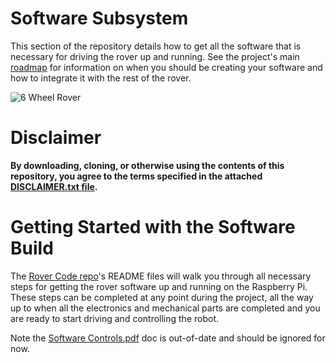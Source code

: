 # Software Subsystem
This section of the repository details how to get all the software that is necessary for driving the rover up and running. See the project's main [roadmap](https://github.com/nasa-jpl/open-source-rover/blob/master/images/roadmap.png) for information on when you should be creating your software and how to integrate it with the rest of the rover.

![6 Wheel Rover](images/rpi3.png)

# Disclaimer
**By downloading, cloning, or otherwise using the contents of this repository, you agree to the terms specified in the attached [DISCLAIMER.txt file](/DISCLAIMER.txt).**


# Getting Started with the Software Build
The [Rover Code repo](https://github.com/nasa-jpl/osr-rover-code)'s README files will walk you through all necessary steps for getting the rover software up and running on the Raspberry Pi. These steps can be completed at any point during the project, all the way up to when all the electronics and mechanical parts are completed and you are ready to start driving and controlling the robot.

Note the [Software Controls.pdf](Software%20Controls.pdf) doc is out-of-date and should be ignored for now.
